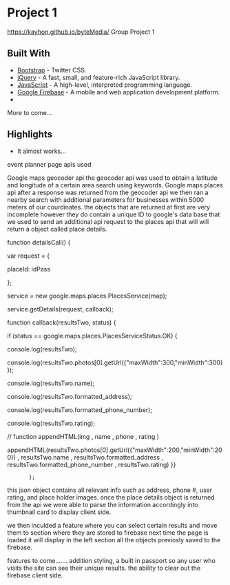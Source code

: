 # Project 1
https://kayhon.github.io/byteMedia/
Group Project 1

## Built With

* [Bootstrap](https://getbootstrap.com/) - Twitter CSS.
* [jQuery](https://jquery.com/) - A fast, small, and feature-rich JavaScript library.
* [JavaScript](https://www.javascript.com/) - A high-level, interpreted programming language.
* [Google Firebase](https://firebase.google.com/) - A mobile and web application development platform.
*
More to come...

## Highlights

* It almost works...


event planner page
apis used


Google maps geocoder api
the geocoder api was used to obtain a latitude and longitude of a certain area search using keywords.
Google maps places api
after a response was returned from the geocoder api we then ran a nearby search with additional parameters for businesses
within 5000 meters of our courdinates.
the objects that are returned at first are very incomplete however they do contain a unique ID to google's data base
that we used to send an additional api request to the places api that will will return a object called place details.

function detailsCall() {




var request = {
               
placeId: idPass
       
};

             
service = new google.maps.places.PlacesService(map);

service.getDetails(request, callback);



             
function callback(resultsTwo, status) {
 
if (status == google.maps.places.PlacesServiceStatus.OK) {

console.log(resultsTwo);

console.log(resultsTwo.photos[0].getUrl({"maxWidth":300,"minWidth":300}));

console.log(resultsTwo.name);

console.log(resultsTwo.formatted_address);

console.log(resultsTwo.formatted_phone_number);

console.log(resultsTwo.rating);

// function appendHTML(img , name , phone , rating )

appendHTML(resultsTwo.photos[0].getUrl({"maxWidth":200,"minWidth":200}) , resultsTwo.name , resultsTwo.formatted_address , resultsTwo.formatted_phone_number , resultsTwo.rating)
}}

           };


this json object contains all relevant info such as address, phone #, user rating, and place holder images.
once the place details object is returned from the api we were able to parse the information accordingly
into thumbnail card to display client side.

we then inculded a feature where you can select certain results and move them to section where they are stored to firebase
next time the page is loaded it will display in the left section all the objects previosly saved
to the firebase.

features to come.......
addition styling,
a built in passport so any user who visits the site can see their unique results.
the ability to clear out the firebase client side.
